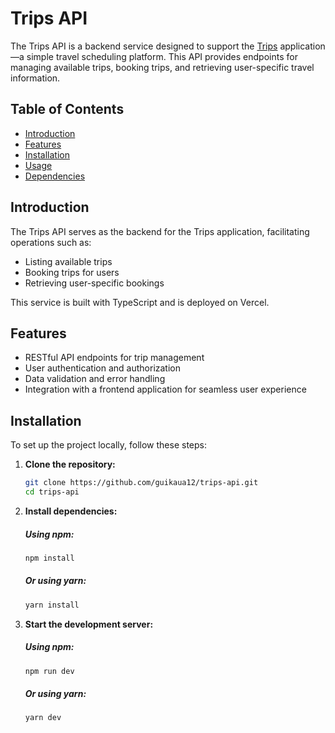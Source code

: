 # Trips API

The Trips API is a backend service designed to support the [Trips](https://github.com/guikaua12/trips) application—a simple travel scheduling platform. This API provides endpoints for managing available trips, booking trips, and retrieving user-specific travel information.

## Table of Contents

- [Introduction](#introduction)
- [Features](#features)
- [Installation](#installation)
- [Usage](#usage)
- [Dependencies](#dependencies)

## Introduction

The Trips API serves as the backend for the Trips application, facilitating operations such as:

- Listing available trips
- Booking trips for users
- Retrieving user-specific bookings

This service is built with TypeScript and is deployed on Vercel.

## Features

- RESTful API endpoints for trip management
- User authentication and authorization
- Data validation and error handling
- Integration with a frontend application for seamless user experience

## Installation

To set up the project locally, follow these steps:

1. **Clone the repository:**

   ```bash
   git clone https://github.com/guikaua12/trips-api.git
   cd trips-api

2. **Install dependencies:**
    ##### Using npm:
    ```bash
    npm install
    ```
   ##### Or using yarn:
    ```bash
    yarn install
    ```
2. **Start the development server:**
    ##### Using npm:
    ```bash
    npm run dev
    ```
   ##### Or using yarn:
    ```bash
    yarn dev
    ```

